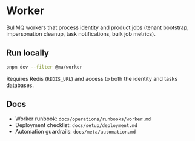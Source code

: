 # Worker

BullMQ workers that process identity and product jobs (tenant bootstrap,
impersonation cleanup, task notifications, bulk job metrics).

## Run locally

```bash
pnpm dev --filter @ma/worker
```

Requires Redis (`REDIS_URL`) and access to both the identity and tasks databases.

## Docs

- Worker runbook: `docs/operations/runbooks/worker.md`
- Deployment checklist: `docs/setup/deployment.md`
- Automation guardrails: `docs/meta/automation.md`
